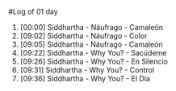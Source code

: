 #Log of 01 day

1. [00:00] Siddhartha - Náufrago - Camaleón
1. [09:02] Siddhartha - Náufrago - Color
1. [09:05] Siddhartha - Náufrago - Camaleón
1. [09:22] Siddhartha - Why You? - Sacúdeme
1. [09:26] Siddhartha - Why You? - En Silencio
1. [09:31] Siddhartha - Why You? - Control
1. [09:36] Siddhartha - Why You? - El Día
